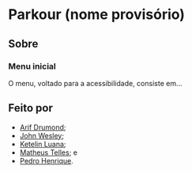 
# Parkour (nome provisório)

<!-- Thumb
<img src=".media/thumbnail.png"><br>
-->

## Sobre

<!-- Screenshot da gameplay
<p align="center">
    <img src=".media/screenshot.png">
</p>
-->

### Menu inicial

<!-- Screenshot do menu
<p align="center">
    <img src=".media/menu.png">
</p>
-->
O menu, voltado para a acessibilidade, consiste em...

## Feito por
- [Arif Drumond](https://github.com/drumon-iq);
- [John Wesley](https://github.com/JohnBaska);
- [Ketelin Luana](https://github.com/Ketelinluana);
- [Matheus Telles](https://github.com/matheus-telles); e
- [Pedro Henrique](https://github.com/devwannabe-dot).